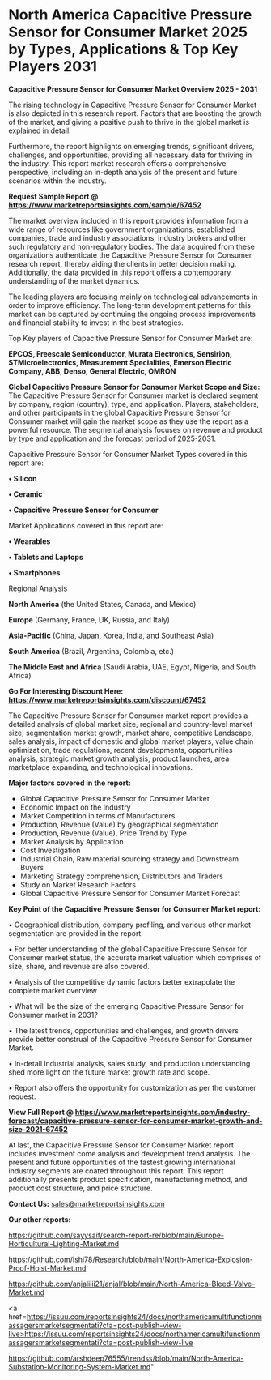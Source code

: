 # North America Capacitive Pressure Sensor for Consumer Market 2025 by Types, Applications & Top Key Players 2031

<Strong> Capacitive Pressure Sensor for Consumer Market Overview 2025 - 2031</strong>

The rising technology in Capacitive Pressure Sensor for Consumer Market is also depicted in this research report. Factors that are boosting the growth of the market, and giving a positive push to thrive in the global market is explained in detail.

Furthermore, the report highlights on emerging trends, significant drivers, challenges, and opportunities, providing all necessary data for thriving in the industry. This report market research offers a comprehensive perspective, including an in-depth analysis of the present and future scenarios within the industry.

<strong>Request Sample Report @ <a href=https://www.marketreportsinsights.com/sample/67452>https://www.marketreportsinsights.com/sample/67452</a></strong>

The market overview included in this report provides information from a wide range of resources like government organizations, established companies, trade and industry associations, industry brokers and other such regulatory and non-regulatory bodies. The data acquired from these organizations authenticate the Capacitive Pressure Sensor for Consumer research report, thereby aiding the clients in better decision making. Additionally, the data provided in this report offers a contemporary understanding of the market dynamics.

The leading players are focusing mainly on technological advancements in order to improve efficiency. The long-term development patterns for this market can be captured by continuing the ongoing process improvements and financial stability to invest in the best strategies.

Top Key players of Capacitive Pressure Sensor for Consumer Market are:

<strong>EPCOS, Freescale Semiconductor, Murata Electronics, Sensirion, STMicroelectronics, Measurement Specialities, Emerson Electric Company, ABB, Denso, General Electric, OMRON</strong>

<strong><b>Global Capacitive Pressure Sensor for Consumer Market Scope and Size:</b></strong>
The Capacitive Pressure Sensor for Consumer market is declared segment by company, region (country), type, and application. Players, stakeholders, and other participants in the global Capacitive Pressure Sensor for Consumer market will gain the market scope as they use the report as a powerful resource. The segmental analysis focuses on revenue and product by type and application and the forecast period of 2025-2031.

Capacitive Pressure Sensor for Consumer Market Types covered in this report are:

<strong>• Silicon

• Ceramic

• Capacitive Pressure Sensor for Consumer</strong>

Market Applications covered in this report are:

<strong>• Wearables

• Tablets and Laptops

• Smartphones</strong> 

Regional Analysis

<strong>North America</strong> (the United States, Canada, and Mexico)

<strong>Europe</strong> (Germany, France, UK, Russia, and Italy)

<strong>Asia-Pacific</strong> (China, Japan, Korea, India, and Southeast Asia)

<strong>South America</strong> (Brazil, Argentina, Colombia, etc.)

<strong>The Middle East and Africa</strong> (Saudi Arabia, UAE, Egypt, Nigeria, and South Africa)

<strong>Go For Interesting Discount Here: <a href=https://www.marketreportsinsights.com/discount/67452>https://www.marketreportsinsights.com/discount/67452</a></strong>

The Capacitive Pressure Sensor for Consumer market report provides a detailed analysis of global market size, regional and country-level market size, segmentation market growth, market share, competitive Landscape, sales analysis, impact of domestic and global market players, value chain optimization, trade regulations, recent developments, opportunities analysis, strategic market growth analysis, product launches, area marketplace expanding, and technological innovations.

<strong><b>Major factors covered in the report:</b></strong>
<ul>
  <li>Global Capacitive Pressure Sensor for Consumer Market </li>
  <li>Economic Impact on the Industry</li>
  <li>Market Competition in terms of Manufacturers</li>
  <li>Production, Revenue (Value) by geographical segmentation</li>
  <li>Production, Revenue (Value), Price Trend by Type</li>
  <li>Market Analysis by Application</li>
  <li>Cost Investigation</li>
  <li>Industrial Chain, Raw material sourcing strategy and Downstream Buyers</li>
  <li>Marketing Strategy comprehension, Distributors and Traders</li>
  <li>Study on Market Research Factors</li>
  <li>Global Capacitive Pressure Sensor for Consumer Market Forecast</li>
</ul>

<strong><b>Key Point of the Capacitive Pressure Sensor for Consumer Market report:</b></strong>

• Geographical distribution, company profiling, and various other market segmentation are provided in the report.

• For better understanding of the global Capacitive Pressure Sensor for Consumer market status, the accurate market valuation which comprises of size, share, and revenue are also covered.

• Analysis of the competitive dynamic factors better extrapolate the complete market overview

• What will be the size of the emerging Capacitive Pressure Sensor for Consumer market in 2031?

• The latest trends, opportunities and challenges, and growth drivers provide better construal of the Capacitive Pressure Sensor for Consumer Market.

• In-detail industrial analysis, sales study, and production understanding shed more light on the future market growth rate and scope.

• Report also offers the opportunity for customization as per the customer request.

<strong><b>View Full Report @ <a href=https://www.marketreportsinsights.com/industry-forecast/capacitive-pressure-sensor-for-consumer-market-growth-and-size-2021-67452>https://www.marketreportsinsights.com/industry-forecast/capacitive-pressure-sensor-for-consumer-market-growth-and-size-2021-67452</a></b></strong>


At last, the Capacitive Pressure Sensor for Consumer Market report includes investment come analysis and development trend analysis. The present and future opportunities of the fastest growing international industry segments are coated throughout this report. This report additionally presents product specification, manufacturing method, and product cost structure, and price structure.

<strong>Contact Us:</strong>
sales@marketreportsinsights.com

<strong>Our other reports:</strong>

<a href=https://github.com/sayysaif/search-report-re/blob/main/Europe-Horticultural-Lighting-Market.md>https://github.com/sayysaif/search-report-re/blob/main/Europe-Horticultural-Lighting-Market.md</a>

<a href=https://github.com/Ishi78/Research/blob/main/North-America-Explosion-Proof-Hoist-Market.md>https://github.com/Ishi78/Research/blob/main/North-America-Explosion-Proof-Hoist-Market.md</a>

<a href=https://github.com/anjaliiii21/anjal/blob/main/North-America-Bleed-Valve-Market.md>https://github.com/anjaliiii21/anjal/blob/main/North-America-Bleed-Valve-Market.md</a>

<a href=https://issuu.com/reportsinsights24/docs/northamericamultifunctionmassagersmarketsegmentati?cta=post-publish-view-live>https://issuu.com/reportsinsights24/docs/northamericamultifunctionmassagersmarketsegmentati?cta=post-publish-view-live</a>

<a href=https://github.com/arshdeep76555/trendss/blob/main/North-America-Substation-Monitoring-System-Market.md>https://github.com/arshdeep76555/trendss/blob/main/North-America-Substation-Monitoring-System-Market.md</a>"
